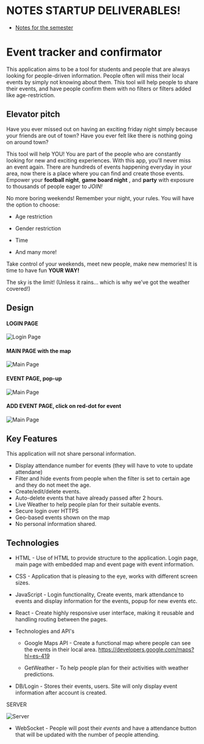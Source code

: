  # NOTES STARTUP DELIVERABLES!
- [Notes for the semester](notes.md)

# Event tracker and confirmator

This application aims to be a tool for students and people that are always looking for people-driven information. People often will miss their local events by simply not knowing about them. This tool will help people to share their events, and have people confirm them with no filters or filters added like age-restriction.

## Elevator pitch

Have you ever missed out on having an exciting friday night simply because your friends are out of town? Have you ever felt like there is nothing going on around town?

This tool will help YOU! You are part of the people who are constantly looking for new and exciting experiences.
With this app, you'll never miss an event again. There are hundreds of events happening everyday in your area, now there is a place where you can find and create those events.
Empower your **football night**, **game board night** , and **party** with exposure to thousands of people eager to _JOIN!_

No more boring weekends! Remember your night, your rules. You will have the option to choose:

* Age restriction

* Gender restriction

* Time
* And many more!

Take control of your weekends, meet new people, make new memories! It is time to have fun **YOUR WAY!**

The sky is the limit! (Unless it rains... which is why we’ve got the weather covered!)

## Design

#### LOGIN PAGE
![Login Page](/WhatsApp%20Image%202024-09-14%20at%2023.06.19.jpeg)

#### MAIN PAGE with the map

![Main Page](/WhatsApp%20Image%202024-09-14%20at%2023.14.17.jpeg)
#### EVENT PAGE,   pop-up
![Main Page](/WhatsApp%20Image%202024-09-14%20at%2023.18.30.jpeg)
#### ADD EVENT PAGE, click on red-dot for event
![Main Page](/WhatsApp%20Image%202024-09-14%20at%2023.21.35.jpeg)


## Key Features

This application will not share personal information.
* Display attendance number for events (they will have to vote to update attendane)
* Filter and hide events from people when the filter is set to certain age and they do not meet the age.
* Create/edit/delete events.
* Auto-delete events that have already passed after 2 hours.
* Live Weather to help people plan for their suitable events.
* Secure login over HTTPS
* Geo-based events shown on the map
* No personal information shared.
## Technologies

* HTML - Use of HTML to provide structure to the application. Login page, main page with embedded map and event page with event information.

* CSS - Application that is pleasing to the eye, works with different screen sizes.

* JavaScript - Login functionality, Create events, mark attendance to events and display information for the events, popup for new events etc.

* React - Create highly responsive user interface, making it reusable and handling routing between the pages.


* Technologies and API's 
    * Google Maps API - Create a functional map where people can see the events in their local area. https://developers.google.com/maps?hl=es-419

    * GetWeather - To help people plan for their activities with weather predictions.

* DB/Login - Stores their events, users. Site will only display event information after account is created.

SERVER

![Server](/WhatsApp%20Image%202024-09-14%20at%2023.32.15.jpeg)

* WebSocket - People will post their _events_ and have a attendance button that will be updated with the number of people attending.




